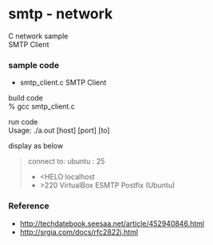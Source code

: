 smtp - network
===============

C network sample <br/>
SMTP Client <br/>

### sample code
- smtp_client.c
SMTP Client <br/>


build code  <br/>
% gcc smtp_client.c <br/>

run code <br/>
Usage: ./a.out [host]  [port] [to]  <br/>

display as below <br/>
> connect to: ubuntu : 25 
> * \<HELO localhost 
> * \>220 VirtualBox ESMTP Postfix (Ubuntu)


### Reference <br/>
- http://techdatebook.seesaa.net/article/452940846.html
- http://srgia.com/docs/rfc2822j.html

